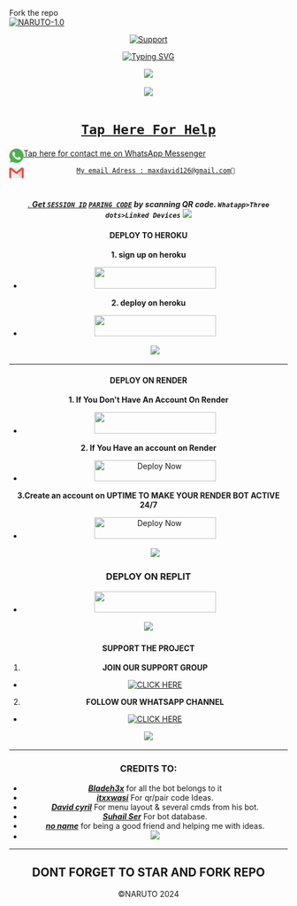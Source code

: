  Fork the repo
    <br>
<a href="https://github.com/Loukson/NARUTO-MD/fork"><img title="NARUTO-1.0" src="https://img.shields.io/badge/FORK NARUTO-1.0-h?color=black&style=for-the-badge&logo=stackshare"></a>
</p>
<p align="center">
  <a href="https://chat.whatsapp.com/ESB8e9HAS2wGlwBvzGYnLx">
    <img alt=Support height="250" src="https://iili.io/25Lzxbs.jpg"> 
    </p>
      <div align="center">
<a href="https://git.io/typing-svg"><img src="https://readme-typing-svg.demolab.com?font=Impact&size=50&pause=1000&color=#eeff6a&center=true&width=910&height=100&lines=THIS IS+NARUTO-MD,-V2;MULTI+DEVICE+WHATSAPP+BOT;CREATED+BY+ TEAM BLADE ;PUBLIC+RELESED+DATE;2024/08/13;." alt="Typing SVG" /></a>
  </p>
  <p align="center"> 
  <a href="https://github.com/Loukson/NARUTO-MD/stargazers">
    <img src="https://img.shields.io/github/stars/NARUTO-MD?style=social">

 <p align="center">
  <a href="https://github.com/Loukson/NARUTO-MD/fork">
    <img src="https://img.shields.io/github/forks/NARUTO-MD?label=Fork&style=social">
  
  # ```Tap Here For Help```  
  
  <p align="left">
  <a href="https://wa.me/22502331988?text=Salut+༒⊟༺𝙻𝙾𝚄𝙺𝚂𝙾𝙽 𝚄𝚉𝚄𝙼𝙰𝙺𝙸༻⊟༒+TECH">
    <img align="left" alt="SIEGRIN | Whastapp" width="26px" src="https://raw.githubusercontent.com/PikaBotz/My_Personal_Space/main/Images/AnyaBot_pics/Anya_v2/Whatsapp.svg" />
  Tap here for contact me on WhatsApp Messenger 
  </p>
  <p align="center">
  <a href="My email: maxdavid126@gmail.com">
    <img align="left" alt="SIEGRIN | Gmail" width="26px" src="https://raw.githubusercontent.com/PikaBotz/My_Personal_Space/main/Images/AnyaBot_pics/Anya_v2/Gmail.svg" />
  
    My email Adress : maxdavid126@gmail.com
     
  <div><br>
</p>
   
. ***Get [`SESSION ID`](https://scanqr.onrender.com/wasiqr) [`PARING CODE`](https://scanqr.onrender.com/pair) by scanning QR code. `Whatapp>Three dots>Linked Devices`***
<a><img src='https://i.imgur.com/LyHic3i.gif'/></a>

#### DEPLOY TO HEROKU 
**1. sign up on heroku**

- <a align="center"><a href="https://signup.heroku.com">
 <img src="https://img.shields.io/badge/Create%20Account%20Now-purple?style=for-the-badge&logo=heroku" width="220" height="38.45"/></a></p>

**2. deploy on heroku**
  - <a align="center"><a href="https://dashboard.heroku.com/new?template=https://github.com/bladeh3x/NARUTO-MD"> <img src="https://img.shields.io/badge/DEPLOY%20NOW-purple?style=for-the-badge&logo=heroku" width="220" height="38.45"/></a></p>
<a><img src='https://i.imgur.com/LyHic3i.gif'/></a>  


***

#### DEPLOY ON RENDER 
**1. If You Don't Have An Account On Render**
- <a href="https://dashboard.render.com/register"><img src="https://img.shields.io/badge/CREATE AN ACCOUNT NOW-h?color=green&style=for-the-badge&logo=msi" width="220" height="38.45"/></a></p>

**2. If You Have an account on Render**
- <a href="https://render.com"><img title="Deploy Now" src="https://img.shields.io/badge/DEPLOY NOW-h?color=green&style=for-the-badge&logo=msi" width="220" height="38.45"/></a></p>

**3.Create an account on UPTIME TO MAKE YOUR RENDER BOT ACTIVE 24/7**
- <a href="https://uptimerobot.com"><img title="Deploy Now" src="https://img.shields.io/badge/CREATE NOW-h?color=red&style=for-the-badge&logo=msi" width="220" height="38.45"/></a></p>
<a><img src='https://i.imgur.com/LyHic3i.gif'/></a>


### DEPLOY ON REPLIT
- <p align="center" >
    <a href="https://repl.it/github/NARUTO-MD">
    <img src="https://i.ibb.co/zrB5kMh/deploy-on-repl.jpg" width="220" height="38.45"/></a></p>
<a><img src='https://i.imgur.com/LyHic3i.gif'/></a>


#### SUPPORT THE PROJECT 
1. **JOIN OUR SUPPORT GROUP**
- <a href="https://chat.whatsapp.com/DLniUfYVWR50sbkZDR8tBI" target="_blank">
    <img alt="CLICK HERE" src="https://img.shields.io/badge/ JOIN NOW ✅ -25D366?style=for-the-badge&logo=whatsapp&logoColor=white" />
  </a>
  
2. **FOLLOW OUR WHATSAPP CHANNEL**

- <a href="https://whatsapp.com/channel/0029VafHAVpICVfdEERr6h2f" target="_blank">
    <img alt="CLICK HERE " src="https://img.shields.io/badge/ FOLLOW NOW -25D366?style=for-the-badge&logo=whatsapp&logoColor=white" />
  </a>
<a><img src='https://i.imgur.com/LyHic3i.gif'/></a>

***
### CREDITS TO:
- [***Bladeh3x***](https://github.com/Bladeh3x) for all the bot belongs to it
- [***itxxwasi***](https://github.com/Itxxwasi) For qr/pair code Ideas.
- [***David cyril***](https://github.com/DeeCeeXxx) For menu layout & several cmds from his bot. 
- [***Suhail Ser***](https://github.com/SuhailTechInfo) For bot database.
-  [***no name***](https://github.com/GEEKMDXINC) for being a good friend and helping me with ideas.
- <a><img src='https://i.imgur.com/LyHic3i.gif'/></a>
***
## DONT FORGET TO STAR AND FORK REPO 
©NARUTO 2024

